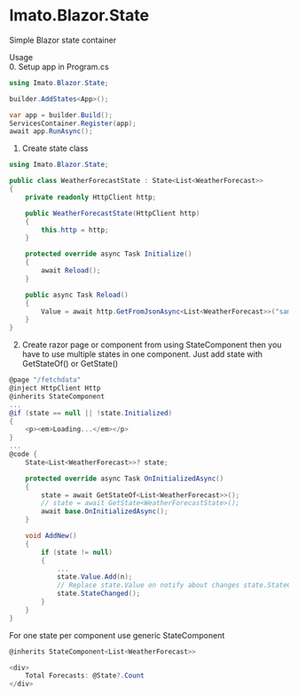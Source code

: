 # Imato.Blazor.State
Simple Blazor state container

Usage  
0. Setup app in Program.cs
```csharp
using Imato.Blazor.State;

builder.AddStates<App>();

var app = builder.Build();
ServicesContainer.Register(app);
await app.RunAsync();
```

1. Create state class
```csharp
using Imato.Blazor.State;

public class WeatherForecastState : State<List<WeatherForecast>>
{
    private readonly HttpClient http;

    public WeatherForecastState(HttpClient http)
    {
        this.http = http;
    }

    protected override async Task Initialize()
    {
        await Reload();
    }

    public async Task Reload()
    {
        Value = await http.GetFromJsonAsync<List<WeatherForecast>>("sample-data/weather.json") ?? new List<WeatherForecast>();
    }
}
```

2. Create razor page or component from using StateComponent then you have to use multiple states in one component. Just add state with GetStateOf<T>() or GetState<TState>()
```csharp
@page "/fetchdata"
@inject HttpClient Http
@inherits StateComponent
...
@if (state == null || !state.Initialized)
{
    <p><em>Loading...</em></p>
}
...
@code {
    State<List<WeatherForecast>>? state;

    protected override async Task OnInitializedAsync()
    {
        state = await GetStateOf<List<WeatherForecast>>();
        // state = await GetState<WeatherForecastState>();
        await base.OnInitializedAsync();
    }

    void AddNew()
    {
        if (state != null)
        {
            ...
            state.Value.Add(n);
            // Replace state.Value on notify about changes state.StateChanged()
            state.StateChanged();
        }
    }
}
```

For one state per component use generic StateComponent<T>
```csharp
@inherits StateComponent<List<WeatherForecast>>

<div>
    Total Forecasts: @State?.Count
</div>
```

